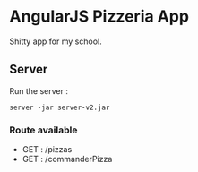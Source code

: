 # AngularJS Pizzeria App

Shitty app for my school.

## Server
Run the server :
```
server -jar server-v2.jar
```

### Route available
- GET : /pizzas
- GET : /commanderPizza
